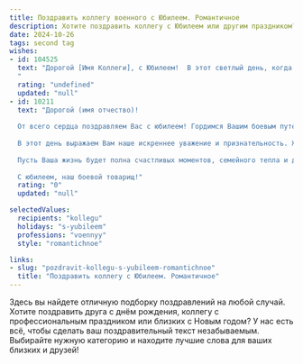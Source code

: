 ```yaml
---
title: Поздравить коллегу военного с Юбилеем. Романтичное
description: Хотите поздравить коллегу с Юбилеем или другим праздником? Наш ИИ создаст незабываемое поздравление, а вы обязательно выделитесь среди других.  
date: 2024-10-26
tags: second tag
wishes:
- id: 104525
  text: "Дорогой [Имя Коллеги], с Юбилеем!  В этот светлый день, когда звёзды сияют особенно ярко, позвольте мне выразить Вам своё восхищение Вашей силой духа, мужеством и верностью долгу.  Ваша жизнь – это целая галактика свершений, где каждое достижение – сияющая звезда. Пусть и дальше Ваш путь освещают любовь, счастье и верность Вашим идеалам, а наша дружба будет нерушимой, как крепость, защищающая от всех невзгод.  Счастья Вам, дорогой!
  "
  rating: "undefined"
  updated: "null"
- id: 10211
  text: "Дорогой (имя отчество)!
  
  От всего сердца поздравляем Вас с юбилеем! Гордимся Вашим боевым путем, отвагой и патриотизмом. Ваша служба - пример стойкости духа и беззаветного служения Родине.
  
  В этот день выражаем Вам наше искреннее уважение и признательность. Желаем крепкого здоровья, неиссякаемого оптимизма и новых побед на Вашем славном пути.
  
  Пусть Ваша жизнь будет полна счастливых моментов, семейного тепла и душевного покоя. Будьте всегда окружены любовью и заботой родных и близких!
  
  С юбилеем, наш боевой товарищ!"
  rating: "0"
  updated: "null"

selectedValues:
  recipients: "kollegu"
  holidays: "s-yubileem"
  professions: "voennyy"
  style: "romantichnoe"

links:
- slug: "pozdravit-kollegu-s-yubileem-romantichnoe"
  title: "Поздравить коллегу с Юбилеем. Романтичное"
---
```


Здесь вы найдете отличную подборку поздравлений на любой случай. 
Хотите поздравить друга с днём рождения, коллегу с профессиональным праздником или близких с Новым годом? У нас есть всё, чтобы сделать ваш поздравительный текст незабываемым. Выбирайте нужную категорию и находите лучшие слова для ваших близких и друзей!

